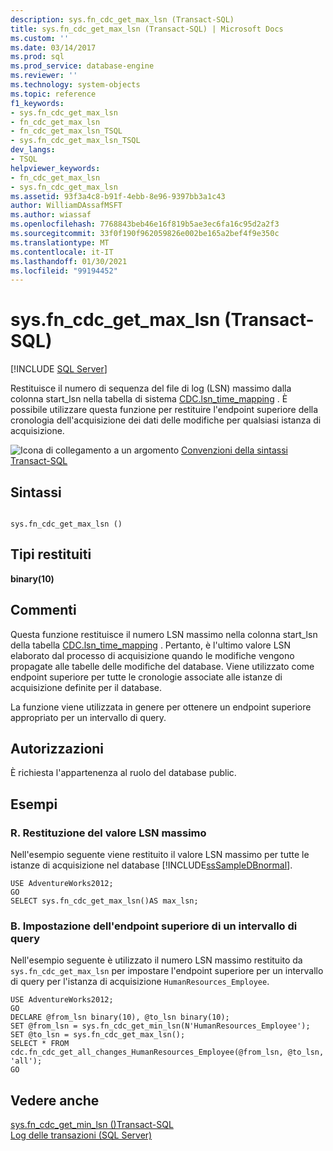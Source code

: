 ```yaml
---
description: sys.fn_cdc_get_max_lsn (Transact-SQL)
title: sys.fn_cdc_get_max_lsn (Transact-SQL) | Microsoft Docs
ms.custom: ''
ms.date: 03/14/2017
ms.prod: sql
ms.prod_service: database-engine
ms.reviewer: ''
ms.technology: system-objects
ms.topic: reference
f1_keywords:
- sys.fn_cdc_get_max_lsn
- fn_cdc_get_max_lsn
- fn_cdc_get_max_lsn_TSQL
- sys.fn_cdc_get_max_lsn_TSQL
dev_langs:
- TSQL
helpviewer_keywords:
- fn_cdc_get_max_lsn
- sys.fn_cdc_get_max_lsn
ms.assetid: 93f3a4c8-b91f-4ebb-8e96-9397bb3a1c43
author: WilliamDAssafMSFT
ms.author: wiassaf
ms.openlocfilehash: 7768843beb46e16f819b5ae3ec6fa16c95d2a2f3
ms.sourcegitcommit: 33f0f190f962059826e002be165a2bef4f9e350c
ms.translationtype: MT
ms.contentlocale: it-IT
ms.lasthandoff: 01/30/2021
ms.locfileid: "99194452"
---
```

# <a name="sysfn_cdc_get_max_lsn-transact-sql"></a>sys.fn_cdc_get_max_lsn (Transact-SQL)
[!INCLUDE [SQL Server](../../includes/applies-to-version/sqlserver.md)]

  Restituisce il numero di sequenza del file di log (LSN) massimo dalla colonna start_lsn nella tabella di sistema [CDC.lsn_time_mapping](../../relational-databases/system-tables/cdc-lsn-time-mapping-transact-sql.md) . È possibile utilizzare questa funzione per restituire l'endpoint superiore della cronologia dell'acquisizione dei dati delle modifiche per qualsiasi istanza di acquisizione.  
  
 ![Icona di collegamento a un argomento](../../database-engine/configure-windows/media/topic-link.gif "Icona di collegamento a un argomento") [Convenzioni della sintassi Transact-SQL](../../t-sql/language-elements/transact-sql-syntax-conventions-transact-sql.md)  
  
## <a name="syntax"></a>Sintassi  
  
```  
  
sys.fn_cdc_get_max_lsn ()  
```  
  
## <a name="return-types"></a>Tipi restituiti  
 **binary(10)**  
  
## <a name="remarks"></a>Commenti  
 Questa funzione restituisce il numero LSN massimo nella colonna start_lsn della tabella [CDC.lsn_time_mapping](../../relational-databases/system-tables/cdc-lsn-time-mapping-transact-sql.md) . Pertanto, è l'ultimo valore LSN elaborato dal processo di acquisizione quando le modifiche vengono propagate alle tabelle delle modifiche del database. Viene utilizzato come endpoint superiore per tutte le cronologie associate alle istanze di acquisizione definite per il database.  
  
 La funzione viene utilizzata in genere per ottenere un endpoint superiore appropriato per un intervallo di query.  
  
## <a name="permissions"></a>Autorizzazioni  
 È richiesta l'appartenenza al ruolo del database public.  
  
## <a name="examples"></a>Esempi  
  
### <a name="a-returning-the-maximum-lsn-value"></a>R. Restituzione del valore LSN massimo  
 Nell'esempio seguente viene restituito il valore LSN massimo per tutte le istanze di acquisizione nel database [!INCLUDE[ssSampleDBnormal](../../includes/sssampledbnormal-md.md)].  
  
```  
USE AdventureWorks2012;  
GO  
SELECT sys.fn_cdc_get_max_lsn()AS max_lsn;  
```  
  
### <a name="b-setting-the-high-endpoint-of-a-query-range"></a>B. Impostazione dell'endpoint superiore di un intervallo di query  
 Nell'esempio seguente è utilizzato il numero LSN massimo restituito da `sys.fn_cdc_get_max_lsn` per impostare l'endpoint superiore per un intervallo di query per l'istanza di acquisizione `HumanResources_Employee`.  
  
```  
USE AdventureWorks2012;  
GO  
DECLARE @from_lsn binary(10), @to_lsn binary(10);  
SET @from_lsn = sys.fn_cdc_get_min_lsn(N'HumanResources_Employee');  
SET @to_lsn = sys.fn_cdc_get_max_lsn();  
SELECT * FROM cdc.fn_cdc_get_all_changes_HumanResources_Employee(@from_lsn, @to_lsn, 'all');  
GO  
```  
  
## <a name="see-also"></a>Vedere anche  
 [sys.fn_cdc_get_min_lsn &#40;&#41;Transact-SQL ](../../relational-databases/system-functions/sys-fn-cdc-get-min-lsn-transact-sql.md)   
 [Log delle transazioni &#40;SQL Server&#41;](../../relational-databases/logs/the-transaction-log-sql-server.md)  
  
  
